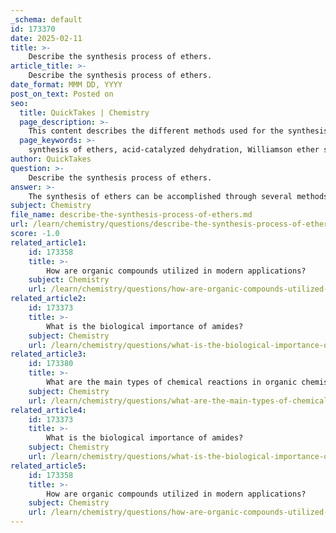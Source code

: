 ```yaml
---
_schema: default
id: 173370
date: 2025-02-11
title: >-
    Describe the synthesis process of ethers.
article_title: >-
    Describe the synthesis process of ethers.
date_format: MMM DD, YYYY
post_on_text: Posted on
seo:
  title: QuickTakes | Chemistry
  page_description: >-
    This content describes the different methods used for the synthesis of ethers, including acid-catalyzed dehydration of alcohols and Williamson ether synthesis, detailing the reaction mechanisms and properties of ethers.
  page_keywords: >-
    synthesis of ethers, acid-catalyzed dehydration, Williamson ether synthesis, alcohols, nucleophilic substitution, alkoxides, organic chemistry, ether properties, solvent, condensation reactions
author: QuickTakes
question: >-
    Describe the synthesis process of ethers.
answer: >-
    The synthesis of ethers can be accomplished through several methods, with one of the most common being the acid-catalyzed reaction of alcohols. Here’s a detailed overview of the synthesis process:\n\n### 1. Acid-Catalyzed Dehydration of Alcohols\nThis method involves the reaction of two alcohol molecules in the presence of an acid catalyst, typically sulfuric acid (H₂SO₄). The process can be summarized as follows:\n\n- **Step 1: Protonation of the Alcohol**\n  The alcohol is protonated by the acid, which increases the electrophilicity of the hydroxyl group, making it a better leaving group.\n\n- **Step 2: Formation of an Alkyl Oxonium Ion**\n  The protonated alcohol loses a water molecule, forming an alkyl oxonium ion.\n\n- **Step 3: Nucleophilic Attack**\n  A second alcohol molecule acts as a nucleophile and attacks the alkyl oxonium ion, leading to the formation of an ether.\n\n- **Step 4: Deprotonation**\n  Finally, the proton is removed from the ether, regenerating the acid catalyst and yielding the ether product.\n\nThe overall reaction can be represented as:\n$$\nR-OH + R'-OH \xrightarrow{H^+} R-O-R' + H_2O\n$$\n\n### 2. Williamson Ether Synthesis\nAnother widely used method for synthesizing ethers is the Williamson ether synthesis, which involves the reaction of an alkoxide ion with a primary alkyl halide. The steps are as follows:\n\n- **Step 1: Formation of Alkoxide**\n  An alcohol is deprotonated using a strong base (e.g., sodium hydride or sodium metal) to form an alkoxide ion.\n\n- **Step 2: Nucleophilic Substitution**\n  The alkoxide ion, being a strong nucleophile, attacks a primary alkyl halide in an SN2 reaction, resulting in the formation of the ether.\n\nThe reaction can be summarized as:\n$$\nR-O^- + R'-X \rightarrow R-O-R' + X^-\n$$\nwhere $ R' $ is a primary alkyl group and $ X $ is a halogen.\n\n### 3. Other Methods\nEthers can also be synthesized through:\n- **Condensation Reactions**: Involving the reaction of two alcohols or an alcohol and a phenol.\n- **Reactions of Alkenes**: With peroxides in the presence of acids, leading to the formation of ethers via the alkoxy radical mechanism.\n\n### Properties of Ethers\nEthers are characterized by their relatively low reactivity compared to alcohols and are often used as solvents in organic reactions due to their ability to dissolve a wide range of compounds. They have a general formula of $R-O-R'$ and are named by identifying the two alkyl or aryl groups attached to the oxygen.\n\nIn summary, the synthesis of ethers can be effectively achieved through acid-catalyzed dehydration of alcohols or the Williamson ether synthesis, among other methods. These processes highlight the versatility and importance of ethers in organic chemistry.
subject: Chemistry
file_name: describe-the-synthesis-process-of-ethers.md
url: /learn/chemistry/questions/describe-the-synthesis-process-of-ethers
score: -1.0
related_article1:
    id: 173358
    title: >-
        How are organic compounds utilized in modern applications?
    subject: Chemistry
    url: /learn/chemistry/questions/how-are-organic-compounds-utilized-in-modern-applications
related_article2:
    id: 173373
    title: >-
        What is the biological importance of amides?
    subject: Chemistry
    url: /learn/chemistry/questions/what-is-the-biological-importance-of-amides
related_article3:
    id: 173380
    title: >-
        What are the main types of chemical reactions in organic chemistry?
    subject: Chemistry
    url: /learn/chemistry/questions/what-are-the-main-types-of-chemical-reactions-in-organic-chemistry
related_article4:
    id: 173373
    title: >-
        What is the biological importance of amides?
    subject: Chemistry
    url: /learn/chemistry/questions/what-is-the-biological-importance-of-amides
related_article5:
    id: 173358
    title: >-
        How are organic compounds utilized in modern applications?
    subject: Chemistry
    url: /learn/chemistry/questions/how-are-organic-compounds-utilized-in-modern-applications
---
```


&nbsp;